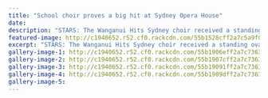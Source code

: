 ```yaml
---
title: "School choir proves a big hit at Sydney Opera House"
date: 
description: "STARS: The Wanganui Hits Sydney choir received a standing ovation at the Sydney Opera House, from Wanganui Chronicle article on 24/7/15..."
featured-image: http://c1940652.r52.cf0.rackcdn.com/55b1528cff2a7c5a9f000057/Choir-at-Sydney-Opera-Hse.-24.7.gif
excerpt: "STARS: The Wanganui Hits Sydney choir received a standing ovation at the Sydney Opera House, from Wanganui Chronicle article on 24/7/15..."
gallery-image-1: http://c1940652.r52.cf0.rackcdn.com/55b1906eff2a7c7363000038/Choir-close-up-sydney-july-2015.gif
gallery-image-2: http://c1940652.r52.cf0.rackcdn.com/55b1907cff2a7c736300003a/Choir-close-up-no-2-sydney-july-2015.gif
gallery-image-3: http://c1940652.r52.cf0.rackcdn.com/55b19091ff2a7c736300003c/Choir-distant-sydney-july-2015.gif
gallery-image-4: http://c1940652.r52.cf0.rackcdn.com/55b1909dff2a7c736300003e/Choir-distant-hands-raised-sydney-july-2015.gif
gallery-image-5: 
---
```

